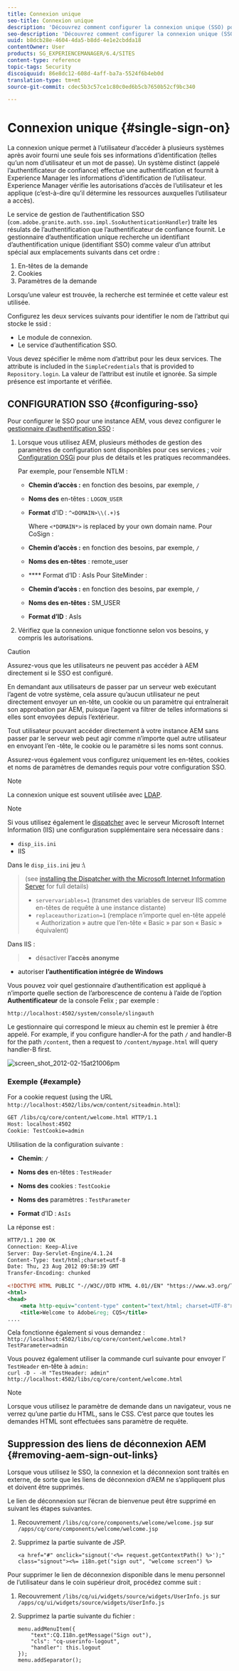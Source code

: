 ```yaml
---
title: Connexion unique
seo-title: Connexion unique
description: 'Découvrez comment configurer la connexion unique (SSO) pour une instance AEM. '
seo-description: 'Découvrez comment configurer la connexion unique (SSO) pour une instance AEM. '
uuid: b8dcb28e-4604-4da5-b8dd-4e1e2cbdda18
contentOwner: User
products: SG_EXPERIENCEMANAGER/6.4/SITES
content-type: reference
topic-tags: Security
discoiquuid: 86e8dc12-608d-4aff-ba7a-5524f6b4eb0d
translation-type: tm+mt
source-git-commit: cdec5b3c57ce1c80c0ed6b5cb7650b52cf9bc340

---
```



# Connexion unique {#single-sign-on}

La connexion unique permet à l’utilisateur d’accéder à plusieurs systèmes après avoir fourni une seule fois ses informations d’identification (telles qu’un nom d’utilisateur et un mot de passe). Un système distinct (appelé l’authentificateur de confiance) effectue une authentification et fournit à Experience Manager les informations d’identification de l’utilisateur. Experience Manager vérifie les autorisations d’accès de l’utilisateur et les applique (c’est-à-dire qu’il détermine les ressources auxquelles l’utilisateur a accès).

Le service de gestion de l’authentification SSO (`com.adobe.granite.auth.sso.impl.SsoAuthenticationHandler`) traite les résulats de l’authentification que l’authentificateur de confiance fournit. Le gestionnaire d’authentification unique recherche un identifiant d’authentification unique (identifiant SSO) comme valeur d’un attribut spécial aux emplacements suivants dans cet ordre :

1. En-têtes de la demande
1. Cookies
1. Paramètres de la demande

Lorsqu’une valeur est trouvée, la recherche est terminée et cette valeur est utilisée. 

Configurez les deux services suivants pour identifier le nom de l’attribut qui stocke le ssid :

* Le module de connexion.
* Le service d’authentification SSO.

Vous devez spécifier le même nom d’attribut pour les deux services. The attribute is included in the `SimpleCredentials` that is provided to `Repository.login`. La valeur de l’attribut est inutile et ignorée. Sa simple présence est importante et vérifiée.

## CONFIGURATION SSO {#configuring-sso}

Pour configurer le SSO pour une instance AEM, vous devez configurer le [gestionnaire d’authentification SSO](/help/sites-deploying/osgi-configuration-settings.md#adobegranitessoauthenticationhandler) :

1. Lorsque vous utilisez AEM, plusieurs méthodes de gestion des paramètres de configuration sont disponibles pour ces services ; voir [Configuration OSGi](/help/sites-deploying/configuring-osgi.md) pour plus de détails et les pratiques recommandées.

   Par exemple, pour l’ensemble NTLM :

   * **Chemin d’accès :** en fonction des besoins, par exemple, `/`
   * **Noms des** en-têtes : `LOGON_USER`
   * **Format** d’ID : `^<DOMAIN>\\(.+)$`

      Where `<*DOMAIN*>` is replaced by your own domain name.
   Pour CoSign :

   * **Chemin d’accès :** en fonction des besoins, par exemple, `/`
   * **Noms des en-têtes** : remote_user
   * **** Format d’ID : AsIs
   Pour SiteMinder :

   * **Chemin d’accès :** en fonction des besoins, par exemple, `/`
   * **Noms des en-têtes :** SM_USER
   * **Format d’ID** : AsIs



1. Vérifiez que la connexion unique fonctionne selon vos besoins, y compris les autorisations.

>[!CAUTION]
>
>Assurez-vous que les utilisateurs ne peuvent pas accéder à AEM directement si le SSO est configuré. 
>
>En demandant aux utilisateurs de passer par un serveur web exécutant l’agent de votre système, cela assure qu’aucun utilisateur ne peut directement envoyer un en-tête, un cookie ou un paramètre qui entraînerait son approbation par AEM, puisque l’agent va filtrer de telles informations si elles sont envoyées depuis l’extérieur.
>
>Tout utilisateur pouvant accéder directement à votre instance AEM sans passer par le serveur web peut agir comme n’importe quel autre utilisateur en envoyant l’en -tête, le cookie ou le paramètre si les noms sont connus.
>
>Assurez-vous également vous configurez uniquement les en-têtes, cookies et noms de paramètres de demandes requis pour votre configuration SSO.


>[!NOTE]
>
>La connexion unique est souvent utilisée avec [LDAP](/help/sites-administering/ldap-config.md).

>[!NOTE]
>
>Si vous utilisez également le [dispatcher](https://helpx.adobe.com/experience-manager/dispatcher/using/dispatcher.html) avec le serveur Microsoft Internet Information (IIS) une configuration supplémentaire sera nécessaire dans :
>
>* `disp_iis.ini`
>* IIS
>
>
Dans le `disp_iis.ini` jeu :\
>(see [installing the Dispatcher with the Microsoft Internet Information Server](https://helpx.adobe.com/experience-manager/dispatcher/using/dispatcher-install.html#microsoft-internet-information-server) for full details)
>
>* `servervariables=1` (transmet des variables de serveur IIS comme en-têtes de requête à une instance distante)
>* `replaceauthorization=1` (remplace n’importe quel en-tête appelé « Authorization » autre que l’en-tête « Basic » par son « Basic » équivalent)
>
>
Dans IIS :
>
>* désactiver **l’accès anonyme**
   >
   >
* autoriser **l’authentification intégrée de Windows**
>



Vous pouvez voir quel gestionnaire d’authentification est appliqué à n’importe quelle section de l’arborescence de contenu à l’aide de l’option **Authentificateur** de la console Felix ; par exemple :

`http://localhost:4502/system/console/slingauth`

Le gestionnaire qui correspond le mieux au chemin est le premier à être appelé. For example, if you configure handler-A for the path `/` and handler-B for the path `/content`, then a request to `/content/mypage.html` will query handler-B first.

![screen_shot_2012-02-15at21006pm](assets/screen_shot_2012-02-15at21006pm.png)

### Exemple {#example}

For a cookie request (using the URL `http://localhost:4502/libs/wcm/content/siteadmin.html`):

```xml
GET /libs/cq/core/content/welcome.html HTTP/1.1
Host: localhost:4502
Cookie: TestCookie=admin
```

Utilisation de la configuration suivante :

* **Chemin**: `/`

* **Noms des** en-têtes : `TestHeader`

* **Noms des** cookies : `TestCookie`

* **Noms des** paramètres : `TestParameter`

* **Format** d’ID : `AsIs`

La réponse est :

```xml
HTTP/1.1 200 OK
Connection: Keep-Alive
Server: Day-Servlet-Engine/4.1.24 
Content-Type: text/html;charset=utf-8
Date: Thu, 23 Aug 2012 09:58:39 GMT
Transfer-Encoding: chunked

<!DOCTYPE HTML PUBLIC "-//W3C//DTD HTML 4.01//EN" "https://www.w3.org/TR/html4/strict.dtd">
<html>
<head>
    <meta http-equiv="content-type" content="text/html; charset=UTF-8">
    <title>Welcome to Adobe&reg; CQ5</title>
....
```

Cela fonctionne également si vous demandez :\
`http://localhost:4502/libs/cq/core/content/welcome.html?TestParameter=admin`

Vous pouvez également utiliser la commande curl suivante pour envoyer l’ `TestHeader` en-tête à `admin:`\
`curl -D - -H "TestHeader: admin" http://localhost:4502/libs/cq/core/content/welcome.html`

>[!NOTE]
>
>Lorsque vous utilisez le paramètre de demande dans un navigateur, vous ne verrez qu’une partie du HTML, sans le CSS. C’est parce que toutes les demandes HTML sont effectuées sans paramètre de requête.

## Suppression des liens de déconnexion AEM {#removing-aem-sign-out-links}

Lorsque vous utilisez le SSO, la connexion et la déconnexion sont traités en externe, de sorte que les liens de déconnexion d’AEM ne s’appliquent plus et doivent être supprimés.

Le lien de déconnexion sur l’écran de bienvenue peut être supprimé en suivant les étapes suivantes.

1. Recouvrement `/libs/cq/core/components/welcome/welcome.jsp` sur `/apps/cq/core/components/welcome/welcome.jsp`
1. Supprimez la partie suivante de JSP.

   `<a href="#" onclick="signout('<%= request.getContextPath() %>');" class="signout"><%= i18n.get("sign out", "welcome screen") %>`

Pour supprimer le lien de déconnexion disponible dans le menu personnel de l’utilisateur dans le coin supérieur droit, procédez comme suit :

1. Recouvrement `/libs/cq/ui/widgets/source/widgets/UserInfo.js` sur `/apps/cq/ui/widgets/source/widgets/UserInfo.js`

1. Supprimez la partie suivante du fichier :

   ```
   menu.addMenuItem({
       "text":CQ.I18n.getMessage("Sign out"),
       "cls": "cq-userinfo-logout",
       "handler": this.logout
   });
   menu.addSeparator();
   ```

